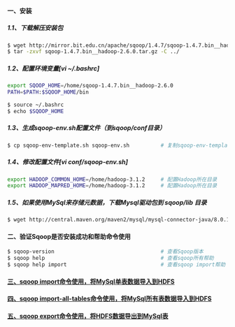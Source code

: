 #### 一、安装
##### 1.1、下载解压安装包
```bash
$ wget http://mirror.bit.edu.cn/apache/sqoop/1.4.7/sqoop-1.4.7.bin__hadoop-2.6.0.tar.gz    # 下载安装包
$ tar -zxvf sqoop-1.4.7.bin__hadoop-2.6.0.tar.gz -C ../                                    # 解压到上层目录
```

##### 1.2、配置环境变量[vi ~/.bashrc]
```bash
export SQOOP_HOME=/home/sqoop-1.4.7.bin__hadoop-2.6.0
PATH=$PATH:$SQOOP_HOME/bin                                                                  # linux以 : 号隔开，windows以 ; 号隔开

$ source ~/.bashrc                                                                          # （系统重读配置）在各个机器上执行使配置文件生效（实验：敲个beel然后按Tab键，如果补全了说明配置成功了）
$ echo $SQOOP_HOME                                                                          # 查看是否能获取到环境变量的值
```


##### 1.3、生成sqoop-env.sh配置文件（到sqoop/conf目录）
```bash
$ cp sqoop-env-template.sh sqoop-env.sh          # 复制sqoop-env-template.sh文件，生成新的sqoop-env.sh文件
```

##### 1.4、修改配置文件[vi conf/sqoop-env.sh]
```bash
export HADOOP_COMMON_HOME=/home/hadoop-3.1.2     # 配置Hadoop所在目录
export HADOOP_MAPRED_HOME=/home/hadoop-3.1.2     # 配置Hadoop所在目录
```

##### 1.5、如果使用MySql来存储元数据，下载Mysql驱动包到 sqoop/lib 目录
```bash
$ wget http://central.maven.org/maven2/mysql/mysql-connector-java/8.0.15/mysql-connector-java-8.0.15.jar
```
#### 二、验证Sqoop是否安装成功和帮助命令使用
```bash
$ sqoop-version                                  # 查看Sqoop版本
$ sqoop help                                     # 查看sqoop所有帮助
$ sqoop help import                              # 查看sqoop import帮助
```
#### [三、sqoop import命令使用，将MySql单表数据导入到HDFS][2]
#### [四、sqoop import-all-tables命令使用，将MySql所有表数据导入到HDFS][3]
#### [五、sqoop export命令使用，将HDFS数据导出到MySql表][4]

[2]: https://github.com/firechiang/hadoop-test/tree/master/sqoop/docs/sqoop-import-use.md
[3]: https://github.com/firechiang/hadoop-test/tree/master/sqoop/docs/sqoop-import-all-tables-use.md
[4]: https://github.com/firechiang/hadoop-test/tree/master/sqoop/docs/sqoop-export-use.md